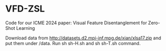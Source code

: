 # VFD-ZSL
Code for our ICME 2024 paper: Visual Feature Disentanglement for Zero-Shot Learning

Download data from http://datasets.d2.mpi-inf.mpg.de/xian/xlsa17.zip and put them under /data. 
Run sh sh-H.sh and sh sh-T.sh command.
